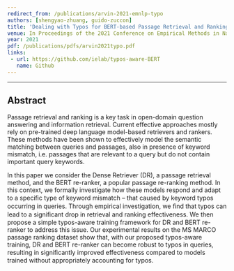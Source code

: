 ```yaml
---
redirect_from: /publications/arvin-2021-emnlp-typo
authors: [shengyao-zhuang, guido-zuccon]
title: 'Dealing with Typos for BERT-based Passage Retrieval and Ranking'
venue: In Proceedings of the 2021 Conference on Empirical Methods in Natural Language Processing (EMNLP'21)
year: 2021
pdf: /publications/pdfs/arvin2021typo.pdf
links:
 - url: https://github.com/ielab/typos-aware-BERT
   name: Github
---
```

---
## Abstract
Passage retrieval and ranking is a key task in open-domain question answering and information retrieval. Current effective approaches mostly rely on pre-trained deep language model-based retrievers and rankers. These methods have been shown to effectively model the semantic matching between queries and passages, also in presence of keyword mismatch, i.e. passages that are relevant to a query but do not contain important query keywords.

In this paper we consider the Dense Retriever (DR), a passage retrieval method, and the BERT re-ranker, a popular passage re-ranking method. In this context, we formally investigate how these models respond and adapt to a speciﬁc type of keyword mismatch – that caused by keyword typos occurring in queries. Through empirical investigation, we ﬁnd that typos can lead to a signiﬁcant drop in retrieval and ranking effectiveness. We then propose a simple typos-aware training framework for DR and BERT re-ranker to address this issue. Our experimental results on the MS MARCO passage ranking dataset show that, with our proposed typos-aware training, DR and BERT re-ranker can become robust to typos in queries, resulting in signiﬁcantly improved effectiveness compared to models trained without appropriately accounting for typos.
